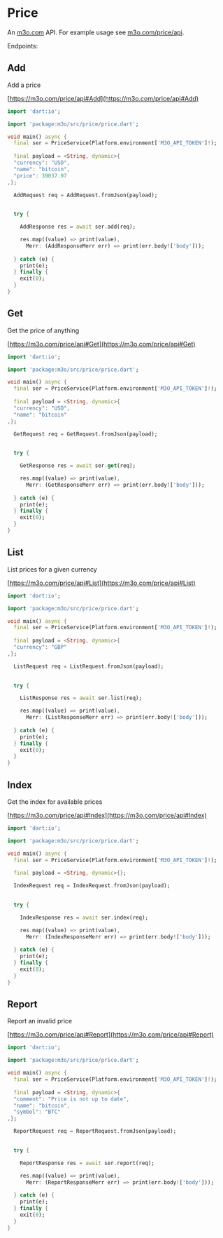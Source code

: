# Price

An [m3o.com](https://m3o.com) API. For example usage see [m3o.com/price/api](https://m3o.com/price/api).

Endpoints:

## Add

Add a price


[https://m3o.com/price/api#Add](https://m3o.com/price/api#Add)

```dart
import 'dart:io';

import 'package:m3o/src/price/price.dart';

void main() async {
  final ser = PriceService(Platform.environment['M3O_API_TOKEN']!);
 
  final payload = <String, dynamic>{
  "currency": "USD",
  "name": "bitcoin",
  "price": 39037.97
,};

  AddRequest req = AddRequest.fromJson(payload);

  
  try {

	AddResponse res = await ser.add(req);

    res.map((value) => print(value),
	  Merr: (AddResponseMerr err) => print(err.body!['body']));	
  
  } catch (e) {
    print(e);
  } finally {
    exit(0);
  }
}
```
## Get

Get the price of anything


[https://m3o.com/price/api#Get](https://m3o.com/price/api#Get)

```dart
import 'dart:io';

import 'package:m3o/src/price/price.dart';

void main() async {
  final ser = PriceService(Platform.environment['M3O_API_TOKEN']!);
 
  final payload = <String, dynamic>{
  "currency": "USD",
  "name": "bitcoin"
,};

  GetRequest req = GetRequest.fromJson(payload);

  
  try {

	GetResponse res = await ser.get(req);

    res.map((value) => print(value),
	  Merr: (GetResponseMerr err) => print(err.body!['body']));	
  
  } catch (e) {
    print(e);
  } finally {
    exit(0);
  }
}
```
## List

List prices for a given currency


[https://m3o.com/price/api#List](https://m3o.com/price/api#List)

```dart
import 'dart:io';

import 'package:m3o/src/price/price.dart';

void main() async {
  final ser = PriceService(Platform.environment['M3O_API_TOKEN']!);
 
  final payload = <String, dynamic>{
  "currency": "GBP"
,};

  ListRequest req = ListRequest.fromJson(payload);

  
  try {

	ListResponse res = await ser.list(req);

    res.map((value) => print(value),
	  Merr: (ListResponseMerr err) => print(err.body!['body']));	
  
  } catch (e) {
    print(e);
  } finally {
    exit(0);
  }
}
```
## Index

Get the index for available prices


[https://m3o.com/price/api#Index](https://m3o.com/price/api#Index)

```dart
import 'dart:io';

import 'package:m3o/src/price/price.dart';

void main() async {
  final ser = PriceService(Platform.environment['M3O_API_TOKEN']!);
 
  final payload = <String, dynamic>{};

  IndexRequest req = IndexRequest.fromJson(payload);

  
  try {

	IndexResponse res = await ser.index(req);

    res.map((value) => print(value),
	  Merr: (IndexResponseMerr err) => print(err.body!['body']));	
  
  } catch (e) {
    print(e);
  } finally {
    exit(0);
  }
}
```
## Report

Report an invalid price


[https://m3o.com/price/api#Report](https://m3o.com/price/api#Report)

```dart
import 'dart:io';

import 'package:m3o/src/price/price.dart';

void main() async {
  final ser = PriceService(Platform.environment['M3O_API_TOKEN']!);
 
  final payload = <String, dynamic>{
  "comment": "Price is not up to date",
  "name": "bitcoin",
  "symbol": "BTC"
,};

  ReportRequest req = ReportRequest.fromJson(payload);

  
  try {

	ReportResponse res = await ser.report(req);

    res.map((value) => print(value),
	  Merr: (ReportResponseMerr err) => print(err.body!['body']));	
  
  } catch (e) {
    print(e);
  } finally {
    exit(0);
  }
}
```
